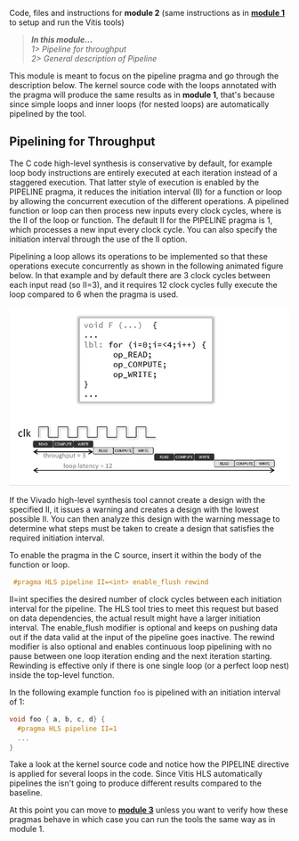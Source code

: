 Code, files and instructions for **module 2** (same instructions as in [<b>module 1</b>](../module1_baseline) to setup and run the Vitis tools)

> **_In this module..._**<br>
_1> Pipeline for throughput_<br>
_2> General description of Pipeline_

This module is meant to focus on the pipeline pragma and go through the description below.
The kernel source code with the loops annotated with the pragma will produce the same results as in **module 1**, that's because since simple loops and inner loops (for nested loops) are automatically pipelined by the tool.

## Pipelining for Throughput
The C code high-level synthesis is conservative by default, for example loop body instructions are entirely executed at each iteration instead of a staggered execution.  That latter style of execution is enabled by the PIPELINE pragma, it reduces the initiation interval (II) for a function or loop by allowing the concurrent execution of the different operations.
A pipelined function or loop can then process new inputs every <N> clock cycles, where <N> is the II of the loop or function. The default II for the PIPELINE pragma is 1, which processes a new input every clock cycle. You can also specify the initiation interval through the use of the II option.

Pipelining a loop allows its operations to be implemented so that these operations execute concurrently as shown in the following animated figure below. In that example and by default there are 3 clock cycles between each input read (so II=3), and it requires 12 clock cycles fully execute the loop compared to 6 when the pragma is used.

![Pipeline](../images/anim_pipeline.gif)

If the Vivado high-level synthesis tool cannot create a design with the specified II, it issues a warning and creates a design with the lowest possible II.
You can then analyze this design with the warning message to determine what steps must be taken to create a design that satisfies the required initiation interval.

To enable the pragma in the C source, insert it within the body of the function or loop.
```cpp
 #pragma HLS pipeline II=<int> enable_flush rewind
```
II=int specifies the desired number of clock cycles between each  initiation interval for the pipeline. The HLS tool tries to meet this request but based on data dependencies, the actual result might have a larger initiation interval. The enable_flush modifier is optional and keeps on pushing data out if the data valid at the input of the pipeline goes inactive. The rewind modifier is also optional and enables continuous loop pipelining with no pause between one loop iteration ending and the next iteration starting. Rewinding is effective only if there is one single loop (or a perfect loop nest) inside the top-level function. 

In the following example function <code>foo</code> is pipelined with an initiation interval of 1:
```cpp
void foo { a, b, c, d} {
  #pragma HLS pipeline II=1
  ...
}
```
Take a look at the kernel source code and notice how the PIPELINE directive is applied for several loops in the code.
Since Vitis HLS automatically pipelines the isn't going to produce different results compared to the baseline.

At this point you can move to [<b>module 3</b>](../module3_localram) unless you want to verify how these pragmas behave in which case you can run the tools the same way as in module 1.

